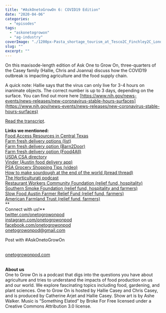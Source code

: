 ```yaml
---
title: "#AskOnetoGrowOn 6: COVID19 Edition"
date: "2020-04-06"
categories: 
  - "episodes"
tags: 
  - "askonetogrowon"
  - "ag-industry"
coverImage: "./1200px-Pasta_shortage_tourism_at_Tesco2C_Finchley2C_London.jpg"
slug: ""
excerpt: ""
---
```


On this maxisode-length edition of Ask One to Grow On, three-quarters of the Casey family (Hallie, Chris and Joanna) discuss how the COVID19 outbreak is impacting agriculture and the food supply chain.

A quick note: Hallie says that the virus can only live for 3-4 hours on inanimate objects. The correct number is up to 3 days, depending on the surface. You can find out more here [https://www.nih.gov/news-events/news-releases/new-coronavirus-stable-hours-surfaces](https://www.nih.gov/news-events/news-releases/new-coronavirus-stable-hours-surfaces)

[Read the transcript](https://onetogrowonpod.com/askonetogrowon-6-covid19-edition-transcript/).

**Links we mentioned:**  
[Food Access Resources in Central Texas](https://sustainablefoodcenter.org/latest/blog/food-access-resources-in-central-texas-during-covid-19)  
[Farm fresh delivery options (list)](https://www.cnet.com/news/best-produce-delivery-service/)  
[Farm fresh delivery option (Barn2Door)](https://www.barn2door.com/buy-food)  
[Farm fresh delivery option (Food4All)](https://www.food4all.com/)  
[USDA CSA directory](https://www.ams.usda.gov/local-food-directories/csas)  
[Vinder (Austin food delivery app)](https://www.vinder.com/)  
[PSA Grocery Shopping Tips (video)](https://www.youtube.com/watch?v=sjDuwc9KBps)  
[How to make sourdough at the end of the world (bread thread)](https://twitter.com/emilyhoven/status/1241567363251589120)  
[The Horticulturati podcast](https://www.horticulturati.com/)  
[Restaurant Workers Community Foundation (relief fund, hospitality)](https://www.restaurantworkerscf.org/)  
[Southern Smoke Foundation (relief fund, hospitality and farmers)](https://southernsmoke.org/fund/)  
[Slow Food Austin Farmer Relief Fund (relief fund, farmers)](https://slowfoodaustin.org/farmer-relief-fund/)  
[American Farmland Trust (relief fund, farmers)](https://farmland.org/farmer-relief-fund/)  
**  
Connect with us!**  
[twitter.com/onetogrowonpod](https://twitter.com/onetogrowonpod)  
[instagram.com/onetogrowonpod  
](https://instagram.com/onetogrowonpod)[facebook.com/onetogrowonpod  
](https://facebook.com/onetogrowonpod)[onetogrowonpod@gmail.com](mailto:onetogrowonpod@gmail.com)

  
Post with #AskOnetoGrowOn  
﻿

[onetogrowonpod.com](https://www.onetogrowonpod.com/)  
﻿

**About us**  
One to Grow On is a podcast that digs into the questions you have about agriculture and tries to understand the impacts of food production on us and our world. We explore fascinating topics including food, gardening, and plant sciences. One to Grow On is hosted by Hallie Casey and Chris Casey, and is produced by Catherine Arjet and Hallie Casey. Show art is by Ashe Walker. Music is “Something Elated” by Broke For Free licensed under a Creative Commons Attribution 3.0 license.
